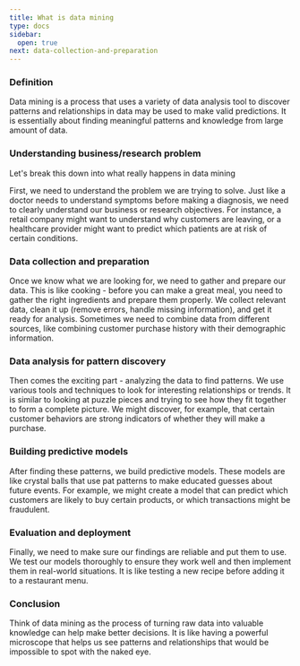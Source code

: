 ```yaml
---
title: What is data mining
type: docs
sidebar:
  open: true
next: data-collection-and-preparation
---
```


### Definition
Data mining is a process that uses a variety of data analysis tool to discover patterns and relationships
in data may be used to make valid predictions. It is essentially about finding meaningful patterns
and knowledge from large amount of data.

### Understanding business/research problem
Let's break this down into what really happens in data mining

First, we need to understand the problem we are trying to solve. Just like a doctor needs
to understand symptoms before making a diagnosis, we need to clearly understand our business or research objectives.
For instance, a retail company might want to understand why customers are leaving, or a healthcare provider 
might want to predict which patients are at risk of certain conditions.

### Data collection and preparation
Once we know what we are looking for, we need to gather and prepare our data. This is like cooking - before you
can make a great meal, you need to gather the right ingredients and prepare them properly. We collect relevant data,
clean it up (remove errors, handle missing information), and get it ready for analysis. Sometimes we need to combine
data from different sources, like combining customer purchase history with their demographic information.


### Data analysis for pattern discovery
Then comes the exciting part - analyzing the data to find patterns. We use various tools and techniques to look
for interesting relationships or trends. It is similar to looking at puzzle pieces and trying to see how they fit
together to form a complete picture. We might discover, for example, that certain customer behaviors are strong indicators
of whether they will make a purchase.

### Building predictive models
After finding these patterns, we build predictive models. These models are like crystal balls that use pat patterns
to make educated guesses about future events. For example, we might create a model that can predict which customers
are likely to buy certain products, or which transactions might be fraudulent.

### Evaluation and deployment
Finally, we need to make sure our findings are reliable and put them to use. We test our models thoroughly to ensure
they work well and then implement them in real-world situations. It is like testing a new recipe before 
adding it to a restaurant menu.

### Conclusion
Think of data mining as the process of turning raw data into valuable knowledge can help make better decisions.
It is like having a powerful microscope that helps us see patterns and relationships that would be impossible to spot with
the naked eye.